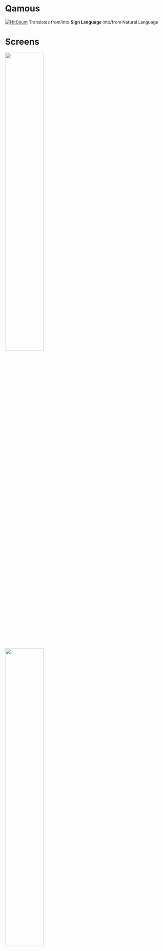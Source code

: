 # Qamous
[![HitCount](http://hits.dwyl.io/MahmoudMabrok/Qamous.svg)](http://hits.dwyl.io/MahmoudMabrok/Qamous)
Translates from/into <strong>Sign Language</strong> into/from Natural Language

# Screens
<div>
<img src="https://user-images.githubusercontent.com/13488900/72991423-a6eeaf00-3dfa-11ea-9aba-cefcc258cd47.png" width="50%" />
<img src="https://user-images.githubusercontent.com/13488900/72991435-ac4bf980-3dfa-11ea-96a3-b9be0e7bce8e.png" width="50%" />
 </div>
